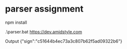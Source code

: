 # parser assignment

npm install

.\parser.bat https://dev.amidstyle.com

Output {"sign":"c51644b4ec73a3c807b62f5ad09322b6"}

